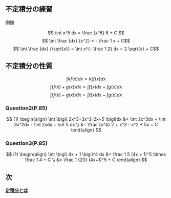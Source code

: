 ## 不定積分の練習

例題

$$ \int x^5 dx = \frac {x^6} 6 + C  $$
$$ \int \frac {dx} {x^2} = - \frac 1 x + C$$
$$ \int \frac {dx} {\sqrt{x}} = \int x^{- \frac 1 2} dx = 2 \sqrt{x} + C$$

## 不定積分の性質

$$ \int k f(x)dx = k \int f(x)dx $$
$$ \int \bigl( f(x)+g(x) \bigl)dx = \int f(x)dx + \int g(x)dx  $$
$$ \int \bigl( f(x)-g(x) \bigl)dx = \int f(x)dx - \int g(x)dx  $$

### Question2(P.85)
$$ 
(1) 
\begin{align}
\int \bigl( 2x^3+3x^2-2x+5 \bigl)dx &= \int 2x^3dx + \int 3x^2dx - \int 2xdx + \int 5 dx \\
&= \frac {x^4} 2 + x^3 - x^2 + 5x + C
\end{align}
$$

### Question3(P.85)
$$
(1) 
\begin{align}
\int \bigl( 4x + 1 \bigl)^4 dx &= \frac 1 5 (4x + 1)^5 \times \frac 1 4 + C \\
&= \frac 1 {20} (4x+1)^5 + C
\end{align}
$$

## 次

**[定積分とは](./定積分とは.md)**